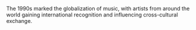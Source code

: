 The 1990s marked the globalization of music, with artists from around the world gaining international recognition and influencing cross-cultural exchange.
